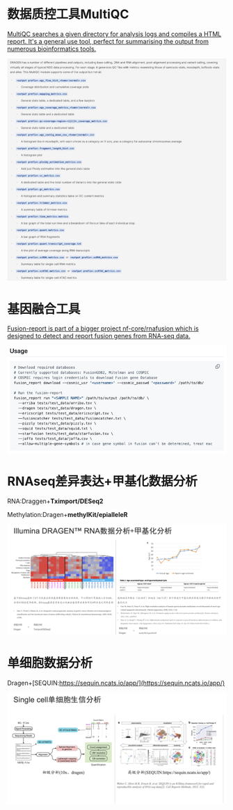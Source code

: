 # 数据质控工具MultiQC

[MultiQC searches a given directory for analysis logs and compiles a HTML report. It's a general use tool, perfect for summarising the output from numerous bioinformatics tools.](https://multiqc.info/)

![MultiQC](./MultiQC.png)

# 基因融合工具

[Fusion-report is part of a bigger project nf-core/rnafusion which is designed to detect and report fusion genes from RNA-seq data.](https://github.com/Clinical-Genomics/fusion-report)

![fusion-report](./fusion_report.png)

# RNAseq差异表达+甲基化数据分析

RNA:Draggen+**Tximport/DESeq2**

Methylation:Dragen+**methylKit/epialleleR**

![RNA_methylation](./RNA_methylation.png)

# 单细胞数据分析

Dragen+[SEQUIN:https://sequin.ncats.io/app/](https://sequin.ncats.io/app/)

![single_cell](./single_cell.png)
